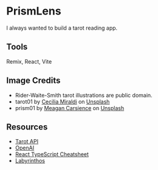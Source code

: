 # PrismLens

I always wanted to build a tarot reading app.

## Tools

Remix, React, Vite

## Image Credits

- Rider-Waite-Smith tarot illustrations are public domain.
- tarot01 by <a href="https://unsplash.com/@ceciliamiraldi?utm_content=creditCopyText&utm_medium=referral&utm_source=unsplash">Cecilia Miraldi</a> on <a href="https://unsplash.com/photos/a-candle-sitting-next-to-a-set-of-tarot-cards-73j1nQyNhs8?utm_content=creditCopyText&utm_medium=referral&utm_source=unsplash">Unsplash</a>
- prism01 by <a href="https://unsplash.com/@mcarsience_photography?utm_content=creditCopyText&utm_medium=referral&utm_source=unsplash">Meagan Carsience</a> on <a href="https://unsplash.com/photos/a-blurry-image-of-a-black-background-with-white-and-yellow-lights-YiVC0K8pOMg?utm_content=creditCopyText&utm_medium=referral&utm_source=unsplash">Unsplash</a>

## Resources

- [Tarot API](https://tarotapi.dev/)
- [OpenAI](https://openai.com/)
- [React TypeScript Cheatsheet](https://react-typescript-cheatsheet.netlify.app/)
- [Labyrinthos](https://labyrinthos.co/blogs/tarot-card-meanings-list)
